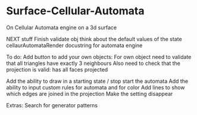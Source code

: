 # Surface-Cellular-Automata
On Cellular Automata engine on a 3d surface


NEXT stuff
Finish validate obj
think about the default values of the state cellaurAutomataRender
docustring for automata engine

To do:
Add button to add your own objects:
    For own object need to validate that all triangles have exactly 3 neighbours
    Also need to check that the projection is valid: has all faces projected

Add the ability to draw in a starting state / stop start the automata
Add the ability to input custom rules for automata and for color
Add lines to show which edges are joined in the projection
Make the setting disappear

Extras:
Search for generator patterns